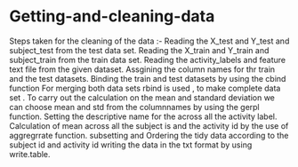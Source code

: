 # Getting-and-cleaning-data
Steps taken for the cleaning of the data :-
Reading the X_test and Y_test and subject_test from the test data set.
Reading the X_train and Y_train and subject_train from the train data set.
Reading the activity_labels and feature text file from the given dataset.
Assgining the column names for thr train and the test datasets.
Binding the train and test datasets by using the cbind function 
For merging both data sets rbind is used , to make complete data set .
To carry out the calculation on the mean and standard deviation we can choose mean and std from the columnnames by using the gerpl function.
Setting the descriptive name for the across all the activity label.
Calculation of mean across all the subject is and the activity id by the use of aggregrrate function.
subsetting and Ordering the tidy data according to the subject id and activity id
writing the data in the txt format by using write.table.
